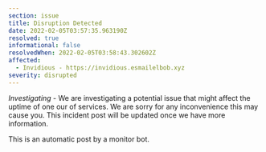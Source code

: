 ```yaml
---
section: issue
title: Disruption Detected
date: 2022-02-05T03:57:35.963190Z
resolved: true
informational: false
resolvedWhen: 2022-02-05T03:58:43.302602Z
affected:
  - Invidious - https://invidious.esmailelbob.xyz
severity: disrupted
---
```

*Investigating* - We are investigating a potential issue that might affect the uptime of one our of services. We are sorry for any inconvenience this may cause you. This incident post will be updated once we have more information.

This is an automatic post by a monitor bot.
        